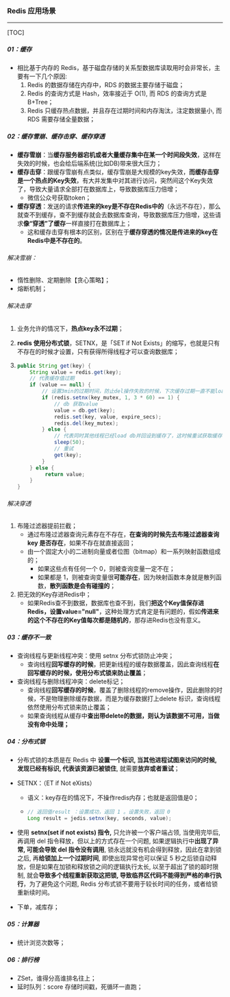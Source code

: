 ### Redis 应用场景

------

[TOC]

##### 01：缓存

- 相比基于内存的 Redis，基于磁盘存储的关系型数据库读取⽤时会⾮常⻓，主要有⼀下⼏个原因:
  1. Redis 的数据存储在内存中，RDS 的数据主要存储于磁盘；
  2. Redis 的查询⽅式是 Hash，效率接近于 O(1), ⽽ RDS 的查询⽅式是 B+Tree；
  3. Redis 只缓存热点数据，并且存在过期时间和内存淘汰，注定数据量⼩, ⽽ RDS 需要存储全量数据；

##### 02：缓存雪崩、缓存击穿、缓存穿透

- **缓存雪崩**：当**缓存服务器宕机或者大量缓存集中在某一个时间段失效**，这样在失效的时候，也会给后端系统(比如DB)带来很大压力；
- **缓存击穿**：跟缓存雪崩有点类似，缓存雪崩是大规模的key失效，**而缓存击穿是一个热点的Key失效**，有大并发集中对其进行访问，突然间这个Key失效了，导致大量请求全部打在数据库上，导致数据库压力倍增；
  - 微信公众号获取token；
- **缓存穿透**：发送的请求**传进来的key是不存在Redis中的**（永远不存在），那么就查不到缓存，查不到缓存就会去数据库查询，导致数据库压力倍增，这些请求**像“穿透”了缓存**一样直接打在数据库上；
  - 这和缓存击穿有根本的区别，区别在于**缓存穿透的情况是传进来的key在Redis中是不存在的**。

###### 解决雪崩：

- 惰性删除、定期删除【贪心策略】；
- 熔断机制；

###### 解决击穿

1. 业务允许的情况下，**热点key永不过期**；

2. **redis 使用分布式锁**，SETNX，是「SET if Not Exists」的缩写，也就是只有不存在的时候才设置，只有获得所得线程才可以查询数据库；

3. ```java
   public String get(key) {
       String value = redis.get(key);
       // 代表缓存值过期
       if (value == null) {
           // 设置3min的过期时间，防止del操作失败的时候，下次缓存过期一直不能load db
           if (redis.setnx(key_mutex, 1, 3 * 60) == 1) {
               // db 获取value
               value = db.get(key);
               redis.set(key, value, expire_secs);
               redis.del(key_mutex);
           } else {
               // 代表同时其他线程已经load db并回设到缓存了，这时候重试获取缓存值即可
               sleep(50);
               // 重试
               get(key);
           }
       } else {
         	return value;      
       }
   }
   ```

###### 解决穿透

1. 布隆过滤器提前拦截；
   - 通过布隆过滤器查询元素存在不存在，**在查询的时候先去布隆过滤器查询 key 是否存在**，如果不存在就直接返回；
   - 由一个固定大小的二进制向量或者位图（bitmap）和一系列映射函数组成的； 
     - 如果这些点有任何一个 0，则被查询变量一定不在；
     - 如果都是 1，则被查询变量很**可能存在**，因为映射函数本身就是散列函数，**散列函数是会有碰撞的**；
2. 把无效的Key存进Redis中；
   - 如果Redis查不到数据，数据库也查不到，我们**把这个Key值保存进Redis，设置value="null"**，这种处理方式肯定是有问题的，假如**传进来的这个不存在的Key值每次都是随机的**，那存进Redis也没有意义。

##### 03：缓存不一致

- 查询线程与更新线程冲突：使用 setnx 分布式锁防止冲突；
  - 查询线程**回写缓存的时候**，把更新线程的缓存数据覆盖，因此查询线程**在回写缓存的时候，使用分布式锁来防止覆盖**；
- 查询线程与删除线程冲突：delete标记；
  - 查询线程**回写缓存的时候**，覆盖了删除线程的remove操作，因此删除的时候，不是物理删除缓存数据，而是为缓存数据打上delete 标识，查询线程依然使用分布式锁来防止覆盖；
  - 如果查询线程从缓存中**查出带delete的数据，则认为该数据不可用，当做没有命中处理；**

##### 04：分布式锁

- 分布式锁的本质是在 Redis 中 **设置⼀个标识, 当其他进程试图来访问的时候, 发现已经有标识, 代表该资源已被锁住**, 就需要**放弃或者重试**；

- SETNX：（ET if Not eXists）

  - 语义：key存在的情况下，不操作redis内存；也就是返回值是0；

  - ```java
    // 返回值result ：设置成功，返回 1 。设置失败，返回 0 
    Long result = jedis.setnx(key, seconds, value);
    ```

- 使⽤ **setnx(set if not exists) 指令,** 只允许被⼀个客户端占领, 当使⽤完毕后, 再调⽤ del 指令释放，但以上的⽅式存在⼀个问题, 如果逻辑执⾏中**出现了异常, 可能会导致 del 指令没有调⽤**, 锁永远就没有机会得到释放，因此在拿到锁之后, 再**给锁加上⼀个过期时间**, 即使出现异常也可以保证 5 秒之后锁⾃动释放，但是如果在加锁和释放锁之间的逻辑执⾏太⻓, 以⾄于超出了锁的超时限制, 就会**导致多个线程重新获取这把锁, 导致临界区代码不能得到严格的串⾏执⾏**，为了避免这个问题, Redis 分布式锁不要⽤于较⻓时间的任务，或者给锁重新续时间。

- 下单，减库存；

##### 05：计算器

- 统计浏览次数等；

##### 06：排行榜

- ZSet，谁得分高谁排名往上；
- 延时队列：score 存储时间戳，死循环一直跑；

